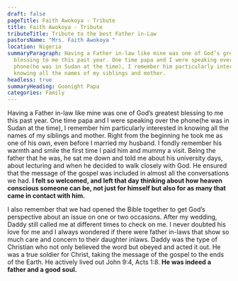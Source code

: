```yaml
---
draft: false
pageTitle: Faith Awokoya - Tribute
title: Faith Awokoya - Tribute
tributeTitle: Tribute to the best Father in-Law
pastorsName: "Mrs. Faith Awokoya "
location: Nigeria
summaryParagraph: Having a Father in-law like mine was one of God’s greatest
  blessing to me this past year. One time papa and I were speaking over the
  phone(he was in Sudan at the time), I remember him particularly interested in
  knowing all the names of my siblings and mother.
headless: true
summaryHeading: Goonight Papa
categories: Family
---
```

Having a Father in-law like mine was one of God’s greatest blessing to me this past year. One time papa and I were speaking over the phone(he was in Sudan at the time), I remember him particularly interested in knowing all the names of my siblings and mother. Right from the beginning he took me as one of his own, even before I married my husband. I fondly remember his warmth and smile the first time I paid him and mummy a visit. Being the father that he was, he sat me down and told me about his university days, about lecturing and when he decided to walk closely with God. He ensured that the message of the gospel was included in almost all the conversations we had. **I felt so welcomed, and left that day thinking about how heaven conscious someone can be, not just for himself but also for as many that came in contact with him.** 

I also remember that we had opened the Bible together to get God’s perspective about an issue on one or two occasions. After my wedding, Daddy still called me at different times to check on me. I never doubted his love for me and I always wondered if there were father in-laws that show so much care and concern to their daughter inlaws. Daddy was the type of Christian who not only believed the word but obeyed and acted it out. He was a true soldier for Christ, taking the message of the gospel to the ends of the Earth. He actively lived out John 9:4, Acts 1:8. **He was indeed a father and a good soul.**